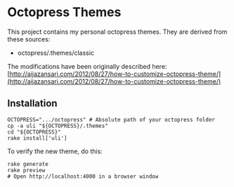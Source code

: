 # Octopress Themes

This project contains my personal octopress themes. They are derived from these sources:

* octopress/.themes/classic

The modifications have been originally described here: [http://aijazansari.com/2012/08/27/how-to-customize-octopress-theme/](http://aijazansari.com/2012/08/27/how-to-customize-octopress-theme/)

## Installation

```
OCTOPRESS=".../octopress" # Absolute path of your octopress folder
cp -a uli "${OCTOPRESS}/.themes"
cd "${OCTOPRESS}"
rake install['uli']
```

To verify the new theme, do this:

```
rake generate
rake preview
# Open http://localhost:4000 in a browser window
```
